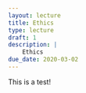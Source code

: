 ```yaml
---
layout: lecture
title: Ethics
type: lecture
draft: 1
description: |
    Ethics
due_date: 2020-03-02
---
```


This is a test!